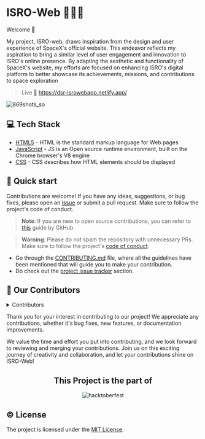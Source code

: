 <h1 align=left> ISRO-Web 🧑🏽‍🚀 </h1>
Welcome 👋

<p>
My project, ISRO-web, draws inspiration from the design and user experience of SpaceX's official website. This endeavor reflects my aspiration to bring a similar level of user engagement and innovation to ISRO's online presence. By adapting the aesthetic and functionality of SpaceX's website, my efforts are focused on enhancing ISRO's digital platform to better showcase its achievements, missions, and contributions to space exploration

> Live 🔗 https://dsr-isrowebapp.netlify.app/

</p>

![869shots_so](https://github.com/dakshsinghrathore/ISRO-web/assets/115932772/3c161c86-8bff-45f3-86f0-ecba595a8165)

## 💻 Tech Stack

- [HTML5](https://developer.mozilla.org/en-US/docs/Glossary/HTML5) - HTML is the standard markup language for Web pages
- [JavaScript](https://tc39.es/) - JS is an Open source runtime environment, built on the Chrome browser's V8 engine
- [CSS](https://developer.mozilla.org/en-US/docs/Web/CSS) - CSS describes how HTML elements should be displayed

## 🚀 Quick start

Contributions are welcome! If you have any ideas, suggestions, or bug fixes, please open an [issue](https://github.com/dakshsinghrathore/ISRO-web/issues/new) or submit a pull request. Make sure to follow the project's code of conduct.

> **Note**: If you are new to open source contributions, you can refer to [this](https://opensource.guide/how-to-contribute/) guide by GitHub.

> **Warning**: Please do not spam the repository with unnecessary PRs. Make sure to follow the project's [code of conduct](/CODE_OF_CONDUCT.md).

- Go through the [CONTRIBUTING.md](https://github.com/dakshsinghrathore/ISRO-web/blob/main/CONTRIBUTING.md) file, where all the guidelines have been mentioned that will guide you to make your contribution.
- Do check out the [project issue tracker](https://github.com/dakshsinghrathore/ISRO-web/issues) section.

## 🤝 Our Contributors

<details>
  <summary>Contributors</summary>
    <div>
      <a href="">
      <img src="https://contrib.rocks/image?repo=priyankarpal/projectshut"/>
      </a>
    </div>
</details>

Thank you for your interest in contributing to our project! We appreciate any contributions, whether it's bug fixes, new features, or documentation improvements.

We value the time and effort you put into contributing, and we look forward to reviewing and merging your contributions. Join us on this exciting journey of creativity and collaboration, and let your contributions shine on ISRO-Web!

<div align=center>
  <h2>This Project is the part of</h2>
  <!-- <img alt="hacktoberfest" src="https://raw.githubusercontent.com/GirlScriptSummerOfCode/MentorshipProgram/master/GSsoc%20Type%20Logo%20Black.png#gh-light-mode-only" width=87%> -->
  <img alt="hacktoberfest" src="https://github.com/dakshsinghrathore/ISRO-web/assets/115932772/7bf7edc1-eeee-4e55-82fe-5f756ef7d11c#gh-dark-mode-only"/>
</div>

## ©️ License

The project is licensed under the [MIT License](https://github.com/neelshah2409/Bot-Collection/blob/main/LICENSE).
